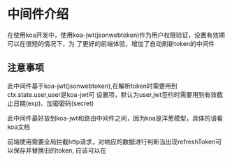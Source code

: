 # 中间件介绍
在使用koa开发中，使用koa-jwt(jsonwebtoken)作为用户权限验证，设置有效期可以在很短的情况下，为
了更好的前端体验，增加了自动刷新token的中间件

## 注意事项
此中间件基于koa-jwt(jsonwebtoken),在解析token时需要用到ctx.state.user,user是koa-jwt可
设置项，默认为user,jwt签约时需要用到有效截止日期(exp)、加密密码(secret)

此中间件最好放到koa-jwt和路由中间件之间，因为koa是洋葱模型，具体的请看koa文档

前端使用需要全局拦截http请求，对响应的数据进行判断当出现refreshToken可以保存并替换旧的token,
应该可以在